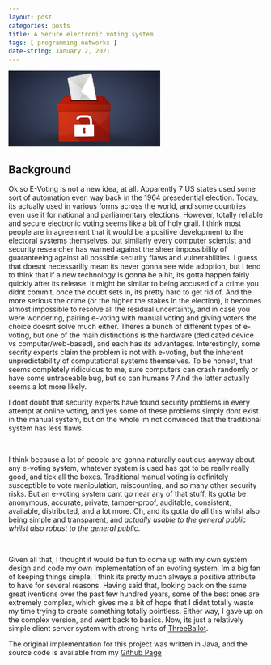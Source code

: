 ```yaml
---
layout: post
categories: posts
title: A Secure electronic voting system
tags: [ programming networks ]
date-string: January 2, 2021
---
```

<img src="/images/sevs/secure-voting.jpg" alt="Secure electronic voting system" width="300">
<br>


## Background

Ok so E-Voting is not a new idea, at all. Apparently 7 US states used some sort of automation even way back in the 1964 presedential election. Today, its actually used in various forms across the world, and some countries even use it for national and parliamentary elections. However, totally reliable and secure electronic voting seems like a bit of holy grail. I think most people are in agreement that it would be a positive development to the electoral systems themselves, but similarly every computer scientist and security researcher has warned against the sheer impossibility of guaranteeing against all possible security flaws and vulnerabilities. I guess that doesnt necessarilly mean its never gonna see wide adoption, but I tend to think that if a new technology is gonna be a hit, its gotta happen fairly quickly after its release. It might be similar to being accused of a crime you didnt commit, once the doubt sets in, its pretty hard to get rid of. And the more serious the crime (or the higher the stakes in the election), it becomes almost impossible to resolve all the residual uncertainty, and in case you were wondering, pairing e-voting with manual voting and giving voters the choice doesnt solve much either. Theres a bunch of different types of e-voting, but one of the main distinctions is the hardware (dedicated device vs computer/web-based), and each has its advantages. Interestingly, some secrity experts claim the problem is not with e-voting, but the inherent unpredictability of computational systems themselves. To be honest, that seems completely ridiculous to me, sure computers can crash randomly or have some untraceable bug, but so can humans ? And the latter actually seems a lot more likely. 

I dont doubt that security experts have found security problems in every attempt at online voting, and yes some of these problems simply dont exist in the manual system, but on the whole im not convinced that the traditional system has less flaws.

<br>

I think because a lot of people are gonna naturally cautious anyway about any e-voting system, whatever system is used has got to be really really good, and tick all the boxes. Traditional manual voting is definitely susceptible to vote manipulation, miscounting, and so many other security risks. But an e-voting system cant go near any of that stuff, Its gotta be anonymous,  accurate, private, tamper-proof, auditable, consistent, available, distributed, and a lot more. Oh, and its gotta do all this whilst also being simple and transparent, and *actually usable to the general public whilst also robust to the general public*.

<br>

Given all that, I thought it would be fun to come up with my own system design and code my own implementation of an evoting system. 
Im a big fan of keeping things simple, I think its pretty much always a positive attribute to have for several reasons. Having said that, looking back on the same great iventions over the past few hundred years, some of the best ones are extremely complex, which gives me a bit of hope that I didnt totally waste my time trying to create something totally pointless. Either way, I gave up on the complex version, and went back to basics. Now, its just a relatively simple client server system with strong hints of [ThreeBallot](https://en.wikipedia.org/wiki/ThreeBallot).



The original implementation for this project was written in Java, and the source code is available from my <a href="https://www.github.com/nfs002">Github Page</a>